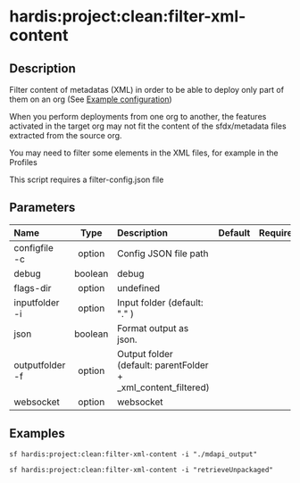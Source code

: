 <!-- This file has been generated with command 'sf hardis:doc:plugin:generate'. Please do not update it manually or it may be overwritten -->
# hardis:project:clean:filter-xml-content

## Description

Filter content of metadatas (XML) in order to be able to deploy only part of them on an org (See [Example configuration](https://github.com/nvuillam/sfdx-essentials/blob/master/examples/filter-xml-content-config.json))

When you perform deployments from one org to another, the features activated in the target org may not fit the content of the sfdx/metadata files extracted from the source org.

You may need to filter some elements in the XML files, for example in the Profiles

This script requires a filter-config.json file

## Parameters

|Name|Type|Description|Default|Required|Options|
|:---|:--:|:----------|:-----:|:------:|:-----:|
|configfile<br/>-c|option|Config JSON file path||||
|debug|boolean|debug||||
|flags-dir|option|undefined||||
|inputfolder<br/>-i|option|Input folder (default: "." )||||
|json|boolean|Format output as json.||||
|outputfolder<br/>-f|option|Output folder (default: parentFolder + _xml_content_filtered)||||
|websocket|option|websocket||||

## Examples

```shell
sf hardis:project:clean:filter-xml-content -i "./mdapi_output"
```

```shell
sf hardis:project:clean:filter-xml-content -i "retrieveUnpackaged"
```


